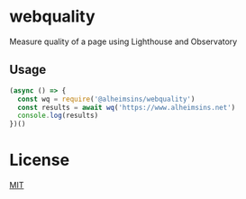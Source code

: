 # webquality

Measure quality of a page using Lighthouse and Observatory

## Usage

```JavaScript
(async () => {
  const wq = require('@alheimsins/webquality')
  const results = await wq('https://www.alheimsins.net')
  console.log(results)
})()
```

# License

[MIT](LICENSE)
